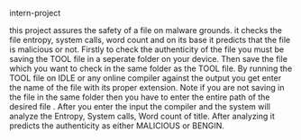 intern-project

this project assures the safety of a file on malware grounds. it checks the file entropy, system calls, word count and on its base it predicts that the file is malicious or not. Firstly to check the authenticity of the file you must be saving the TOOL file in a seperate folder on your device. Then save the file which you want to check in the same folder as the TOOL file. By running the TOOL file on IDLE or any online compiler against the output you get enter the name of the file with its proper extension. Note if you are not saving in the file in the same folder then you have to enter the entire path of the desired file . After you enter the input the compiler and the system will analyze the Entropy, System calls, Word count of title. After analyzing it predicts the authenticity as either MALICIOUS or BENGIN.
